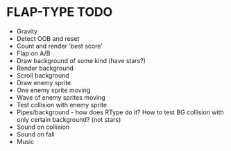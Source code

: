 # FLAP-TYPE TODO

- Gravity
- Detect OOB and reset
- Count and render 'best score'
- Flap on A/B
- Draw background of some kind (have stars?)
- Render background
- Scroll background
- Draw enemy sprite
- One enemy sprite moving
- Wave of enemy sprites moving
- Test collision with enemy sprite
- Pipes/background - how does RType do it? How to test BG collision with only
  certain background? (not stars)
- Sound on collision
- Sound on fall
- Music
